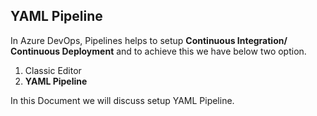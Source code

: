 ## YAML Pipeline

In Azure DevOps, Pipelines helps to setup **Continuous Integration/ Continuous Deployment** and to achieve this we have below two option.

1. Classic Editor
2. **YAML Pipeline**

In this Document we will discuss setup YAML Pipeline.
